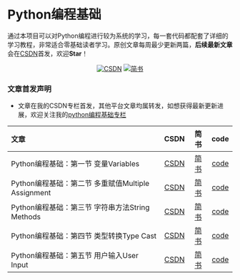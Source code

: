 # Python编程基础

通过本项目可以对Python编程进行较为系统的学习，每一套代码都配套了详细的学习教程，非常适合零基础读者学习。原创文章每周最少更新两篇，**后续最新文章**会在[CSDN](https://blog.csdn.net/wzy628810/category_11193156.html)首发，欢迎**Star**！

<p align="center">
  <a href="https://blog.csdn.net/wzy628810" target="_blank"><img src="https://img.shields.io/badge/csdn-CSDN-red.svg" alt="CSDN"></a>
  <a href="https://www.jianshu.com/u/f2b567b81e54" target="_blank"><img src="https://img.shields.io/badge/jianshu-%E7%AE%80%E4%B9%A6-information" alt="简书"></a>
</p>

### 文章首发声明

* 文章在我的CSDN专栏首发，其他平台文章均属转发，如想获得最新更新进展，欢迎关注我的[python编程基础专栏](https://blog.csdn.net/wzy628810/category_11193156.html)

|   文章   |    CSDN    |   简书     |    code    |
| :------  | :--------: | :-----:|  :--------: |
| Python编程基础：第一节 变量Variables | [CSDN](https://blog.csdn.net/wzy628810/article/details/118600345 "悬停显示") |[简书](https://www.jianshu.com/p/45aa4f5f79a6)| [code](https://github.com/wzy6642/Python-Full-Course/blob/main/code/%E7%AC%AC%E4%B8%80%E8%8A%82_%E5%8F%98%E9%87%8FVariables.py "悬停显示") |
| Python编程基础：第二节 多重赋值Multiple Assignment | [CSDN](https://blog.csdn.net/wzy628810/article/details/118666953?spm=1001.2014.3001.5501 "悬停显示") |[简书](https://www.jianshu.com/p/9890c09f800d)| [code](https://github.com/wzy6642/Python-Full-Course/blob/main/code/%E7%AC%AC%E4%BA%8C%E8%8A%82_%E5%A4%9A%E9%87%8D%E8%B5%8B%E5%80%BCMultiple%20Assignment.py "悬停显示") |
| Python编程基础：第三节 字符串方法String Methods | [CSDN](https://blog.csdn.net/wzy628810/article/details/118671333 "悬停显示") |[简书](https://www.jianshu.com/p/a8c4e4ecde07)| [code](https://github.com/wzy6642/Python-Full-Course/blob/main/code/%E7%AC%AC%E4%B8%89%E8%8A%82_%E5%AD%97%E7%AC%A6%E4%B8%B2%E6%96%B9%E6%B3%95String%20Methods.py "悬停显示") |
| Python编程基础：第四节 类型转换Type Cast | [CSDN](https://blog.csdn.net/wzy628810/article/details/118673173 "悬停显示") |[简书](https://www.jianshu.com/p/5c4eaa5be8dd)| [code](https://github.com/wzy6642/Python-Full-Course/blob/main/code/%E7%AC%AC%E5%9B%9B%E8%8A%82_%E7%B1%BB%E5%9E%8B%E8%BD%AC%E6%8D%A2Type%20Cast.py "悬停显示") |
| Python编程基础：第五节 用户输入User Input | [CSDN](https://blog.csdn.net/wzy628810/article/details/118681726 "悬停显示") |[简书](https://www.jianshu.com/p/5c4eaa5be8dd)| [code](https://github.com/wzy6642/Python-Full-Course/blob/main/code/%E7%AC%AC%E5%9B%9B%E8%8A%82_%E7%B1%BB%E5%9E%8B%E8%BD%AC%E6%8D%A2Type%20Cast.py "悬停显示") |
